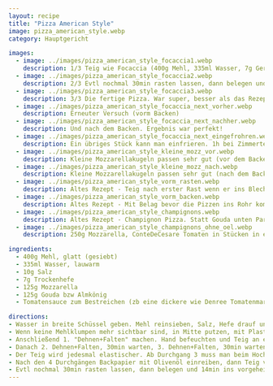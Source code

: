 ```yaml
---
layout: recipe
title: "Pizza American Style"
image: pizza_american_style.webp
category: Hauptgericht

images:
  - image: ../images/pizza_american_style_focaccia1.webp
    description: 1/3 Teig wie Focaccia (400g Mehl, 335ml Wasser, 7g Germ, 10g Salz) und auf 1 großen Blech. Paar Mal falten, am Schluss noch 1x falten und ca 10min warten (währendeesen Backpapier mit Olivenöl einreiben, dann Teig rausheben und in Mitte geben. 10min warten (macht Teig wieder formbar) und in die Ecken ziehen damit ca das gesamte Blech bedeckt ist.
  - image: ../images/pizza_american_style_focaccia2.webp
    description: 2/3 Evtl nochmal 30min rasten lassen, dann belegen und 14min ins vorgeheizte Backrohr (280°C Ober/Unter Hitze) geben. Evtl nach 10min kurz Dampf rauslassen
  - image: ../images/pizza_american_style_focaccia3.webp
    description: 3/3 Die fertige Pizza. War super, besser als das Rezept hier!
  - image: ../images/pizza_american_style_focaccia_next_vorher.webp
    description: Erneuter Versuch (vorm Backen)
  - image: ../images/pizza_american_style_focaccia_next_nachher.webp
    description: Und nach dem Backen. Ergebnis war perfekt!
  - image: ../images/pizza_american_style_focaccia_next_eingefrohren.webp
    description: Ein übriges Stück kann man einfrieren. 1h bei Zimmertemperatur auftauen lassen, dann bei 200°C Heißluft 10-15min aufbacken
  - image: ../images/pizza_american_style_kleine_mozz_vor.webp
    description: Kleine Mozzarellakugeln passen sehr gut (vor dem Backen)
  - image: ../images/pizza_american_style_kleine_mozz_nach.webp
    description: Kleine Mozzarellakugeln passen sehr gut (nach dem Backen)
  - image: ../images/pizza_american_style_vorm_rasten.webp
    description: Altes Rezept - Teig nach erster Rast wenn er ins Blech gegeben wurde
  - image: ../images/pizza_american_style_vorm_backen.webp
    description: Altes Rezept - Mit Belag bevor die Pizzen ins Rohr kommen
  - image: ../images/pizza_american_style_champignons.webp
    description: Altes Rezept - Champignon Pizza. Statt Gouda unten Parmesan+Tomatensauce vermischt ist auch gut aber Parmesan schmeckt zu sehr hervor. Das Bild zeigt das alte Rezept mit 2 kleinen Blech die man etwas überlappen muss damit sie sich im Backrohr ausgehen
  - image: ../images/pizza_american_style_champignons_ohne_oel.webp
    description: 250g Mozzarella, ConteDeCesare Tomaten in Stücken in extra dickem Saft, KEIN Öl auf Teig oder Backpapier. Ergebnis war unten trotzdem resch, sehr gut aber leider zu flüssig. Vmtl wegen Champignons + Mozzarella (nicht abgetropft)

ingredients:
  - 400g Mehl, glatt (gesiebt)
  - 335ml Wasser, lauwarm
  - 10g Salz
  - 7g Trockenhefe
  - 125g Mozzarella
  - 125g Gouda bzw Almkönig
  - Tomatensauce zum Bestreichen (zb eine dickere wie Denree Tomatenmark mit flüssiger Sauce vermischen oder nur Mutti)

directions:
- Wasser in breite Schüssel geben. Mehl reinsieben, Salz, Hefe drauf und mit Teigkarte gut vermischen.
- Wenn keine Mehlklumpen mehr sichtbar sind, in Mitte putzen, mit Plastikfolie zudecken und 30min rasten lassen
- Anschließend 1. "Dehnen+Falten" machen. Hand befeuchten und Teig an einem Eck heben und drüberschlagen, Schlüssel 1/4 drehen und erneut machen etc. Nach 4x ist der gesamte Teig 1x umgefalten und man wartet 30min
- Danach 2. Dehnen+Falten, 30min warten, 3. Dehnen+Falten, 30min warten, 4. Dehnen+Falten, 30min warten (könnte man noch öfters wiederholen)
- Der Teig wird jedesmal elastischer. Ab Durchgang 3 muss man beim Hochziehen des Teigs leicht wackeln damit er sich besser falten lässt
- Nach den 4 Durchgängen Backpapier mit Olivenöl einreiben, dann Teig vorsichtig rausheben und in Mitte geben. 10min warten (macht Teig wieder formbar) und in die Ecken ziehen damit ca das gesamte Blech bedeckt ist.
- Evtl nochmal 30min rasten lassen, dann belegen und 14min ins vorgeheizte Backrohr (280°C Ober/Unter Hitze) geben. Evtl nach 10min kurz Dampf rauslassen
---
```

